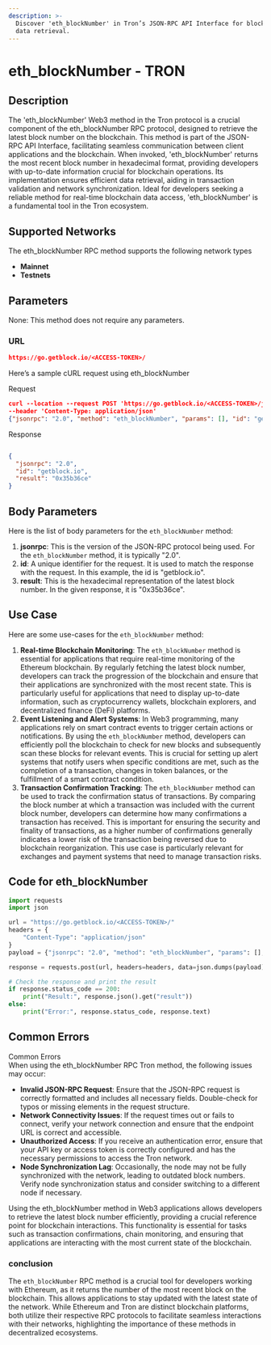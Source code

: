 ```yaml
---
description: >-
  Discover 'eth_blockNumber' in Tron’s JSON-RPC API Interface for blockchain
  data retrieval.
---
```


# eth\_blockNumber - TRON

## Description

The 'eth\_blockNumber' Web3 method in the Tron protocol is a crucial component of the eth\_blockNumber RPC protocol, designed to retrieve the latest block number on the blockchain. This method is part of the JSON-RPC API Interface, facilitating seamless communication between client applications and the blockchain. When invoked, 'eth\_blockNumber' returns the most recent block number in hexadecimal format, providing developers with up-to-date information crucial for blockchain operations. Its implementation ensures efficient data retrieval, aiding in transaction validation and network synchronization. Ideal for developers seeking a reliable method for real-time blockchain data access, 'eth\_blockNumber' is a fundamental tool in the Tron ecosystem.

## Supported Networks

The eth\_blockNumber RPC method supports the following network types

* **Mainnet**
* **Testnets**

## Parameters

None: This method does not require any parameters.

### URL

```json
https://go.getblock.io/<ACCESS-TOKEN>/
```

Here’s a sample cURL request using eth\_blockNumber

Request

```json
curl --location --request POST 'https://go.getblock.io/<ACCESS-TOKEN>/jsonrpc' 
--header 'Content-Type: application/json' 
{"jsonrpc": "2.0", "method": "eth_blockNumber", "params": [], "id": "getblock.io"}
```

Response

```json

{
  "jsonrpc": "2.0",
  "id": "getblock.io",
  "result": "0x35b36ce"
}
```

## Body Parameters

Here is the list of body parameters for the `eth_blockNumber` method:

1. **jsonrpc**: This is the version of the JSON-RPC protocol being used. For the `eth_blockNumber` method, it is typically "2.0".
2. **id**: A unique identifier for the request. It is used to match the response with the request. In this example, the id is "getblock.io".
3. **result**: This is the hexadecimal representation of the latest block number. In the given response, it is "0x35b36ce".

## Use Case

Here are some use-cases for the `eth_blockNumber` method:

1. **Real-time Blockchain Monitoring**: The `eth_blockNumber` method is essential for applications that require real-time monitoring of the Ethereum blockchain. By regularly fetching the latest block number, developers can track the progression of the blockchain and ensure that their applications are synchronized with the most recent state. This is particularly useful for applications that need to display up-to-date information, such as cryptocurrency wallets, blockchain explorers, and decentralized finance (DeFi) platforms.
2. **Event Listening and Alert Systems**: In Web3 programming, many applications rely on smart contract events to trigger certain actions or notifications. By using the `eth_blockNumber` method, developers can efficiently poll the blockchain to check for new blocks and subsequently scan these blocks for relevant events. This is crucial for setting up alert systems that notify users when specific conditions are met, such as the completion of a transaction, changes in token balances, or the fulfillment of a smart contract condition.
3. **Transaction Confirmation Tracking**: The `eth_blockNumber` method can be used to track the confirmation status of transactions. By comparing the block number at which a transaction was included with the current block number, developers can determine how many confirmations a transaction has received. This is important for ensuring the security and finality of transactions, as a higher number of confirmations generally indicates a lower risk of the transaction being reversed due to blockchain reorganization. This use case is particularly relevant for exchanges and payment systems that need to manage transaction risks.

## Code for eth\_blockNumber

```python
import requests
import json

url = "https://go.getblock.io/<ACCESS-TOKEN>/"
headers = {
    "Content-Type": "application/json"
}
payload = {"jsonrpc": "2.0", "method": "eth_blockNumber", "params": [], "id": "getblock.io"}

response = requests.post(url, headers=headers, data=json.dumps(payload))

# Check the response and print the result
if response.status_code == 200:
    print("Result:", response.json().get("result"))
else:
    print("Error:", response.status_code, response.text)
```

## Common Errors

Common Errors\
When using the eth\_blockNumber RPC Tron method, the following issues may occur:

* **Invalid JSON-RPC Request**: Ensure that the JSON-RPC request is correctly formatted and includes all necessary fields. Double-check for typos or missing elements in the request structure.
* **Network Connectivity Issues**: If the request times out or fails to connect, verify your network connection and ensure that the endpoint URL is correct and accessible.
* **Unauthorized Access**: If you receive an authentication error, ensure that your API key or access token is correctly configured and has the necessary permissions to access the Tron network.
* **Node Synchronization Lag**: Occasionally, the node may not be fully synchronized with the network, leading to outdated block numbers. Verify node synchronization status and consider switching to a different node if necessary.

Using the eth\_blockNumber method in Web3 applications allows developers to retrieve the latest block number efficiently, providing a crucial reference point for blockchain interactions. This functionality is essential for tasks such as transaction confirmations, chain monitoring, and ensuring that applications are interacting with the most current state of the blockchain.

### conclusion

The `eth_blockNumber` RPC method is a crucial tool for developers working with Ethereum, as it returns the number of the most recent block on the blockchain. This allows applications to stay updated with the latest state of the network. While Ethereum and Tron are distinct blockchain platforms, both utilize their respective RPC protocols to facilitate seamless interactions with their networks, highlighting the importance of these methods in decentralized ecosystems.
